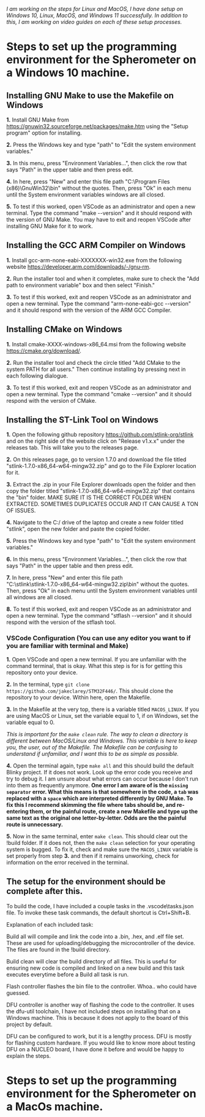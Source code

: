 *I am working on the steps for Linux and MacOS, I have done setup on Windows 10, Linux, MacOS,
and Windows 11 successfully. In addition to this, I am working on video guides on each of these
setup processes.*


# Steps to set up the programming environment for the Spherometer on a Windows 10 machine.

## Installing GNU Make to use the Makefile on Windows

**1.** Install GNU Make from https://gnuwin32.sourceforge.net/packages/make.htm using the 
"Setup program" option for installing.

**2.** Press the Windows key and type "path" to "Edit the system environment variables."

**3.** In this menu, press "Environment Variables...", then click the row that says "Path" in the upper 
table and then press edit. 

**4.** In here, press "New" and enter this file path "C:\Program Files (x86)\GnuWin32\bin" without the 
quotes. Then, press "Ok" in each menu until the System environment variables windows are all closed.

**5.** To test if this worked, open VSCode as an administrator and open a new terminal. Type the 
command "make --version" and it should respond with the version of GNU Make. You may have to exit 
and reopen VSCode after installing GNU Make for it to work.


## Installing the GCC ARM Compiler on Windows 

**1.** Install gcc-arm-none-eabi-XXXXXXX-win32.exe from the following website 
https://developer.arm.com/downloads/-/gnu-rm.

**2.** Run the installer tool and when it completes, make sure to check the 
"Add path to  environment variable" box and then select "Finish."

**3.** To test if this worked, exit and reopen VSCode as an administrator and open a new terminal. Type
the command "arm-none-eabi-gcc --version" and it should respond with the version of the ARM GCC 
Compiler.


## Installing CMake on Windows

**1.** Install cmake-XXXX-windows-x86_64.msi from the following website https://cmake.org/download/.

**2.** Run the installer tool and check the circle titled "Add CMake to the system PATH for all users." 
Then continue installing by pressing next in each following dialogue.

**3.** To test if this worked, exit and reopen VSCode as an administrator and open a new terminal. Type
the command "cmake --version" and it should respond with the version of CMake.


## Installing the ST-Link Tool on Windows

**1.** Open the following github repository https://github.com/stlink-org/stlink and on the right side 
of the website click on "Release v1.x.x" under the releases tab. This will take you to the releases
page.

**2.** On this releases page, go to version 1.7.0 and download the file titled 
"stlink-1.7.0-x86_64-w64-mingw32.zip" and go to the File Explorer location for it.

**3.** Extract the .zip in your File Explorer downloads open the folder and then copy the folder titled
"stlink-1.7.0-x86_64-w64-mingw32.zip" that contains the "bin" folder. MAKE SURE IT IS THE CORRECT 
FOLDER WHEN EXTRACTED. SOMETIMES DUPLICATES OCCUR AND IT CAN CAUSE A TON OF ISSUES.

**4.** Navigate to the C:/ drive of the laptop and create a new folder titled "stlink", open the new 
folder and paste the copied folder.

**5.** Press the Windows key and type "path" to "Edit the system environment variables."

**6.** In this menu, press "Environment Variables...", then click the row that says "Path" in the upper 
table and then press edit. 

**7.** In here, press "New" and enter this file path  
"C:\stlink\stlink-1.7.0-x86_64-w64-mingw32.zip\bin" without the quotes. Then, press "Ok" in each 
menu until the System environment variables until all windows are all closed.

**8.** To test if this worked, exit and reopen VSCode as an administrator and open a new terminal. Type
the command "stflash --version" and it should respond with the version of the stflash tool.

### VSCode Configuration (You can use any editor you want to if you are familiar with terminal and Make)

**1.** Open VSCode and open a new terminal. If you are unfamiliar with the command terminal, that is 
okay. What this step is for is for getting this repository onto your device.

**2.** In the terminal, type `git clone https://github.com/jakeclarey/STM32F446/`. This should clone the
repository to your device. Within here, open the Makefile.

**3.** In the Makefile at the very top, there is a variable titled `MACOS_LINUX`. If you are using 
MacOS or Linux, set the variable equal to 1, if on Windows, set the variable equal to 0. 

*This is important for the `make clean` rule. The way to clean a directory is different between 
MacOS/Linux and Windows. This variable is here to keep you, the user, out of the Makefile. The Makefile
can be confusing to understand if unfamiliar, and I want this to be as simple as possible.*

**4.** Open the terminal again, type `make all` and this should build the default Blinky project. If it
does not work. Look up the error code you receive and try to debug it. I am unsure about what errors can
occur because I don't run into them as frequently anymore. **One error I am aware of is the 
`missing separator` error. What this means is that somewhere in the code, a `tab` was replaced with a 
`space` which are interpreted differently by GNU Make. To fix this I recommend skimming the file where
tabs should be, and re-entering them, or the painful route, create a new Makefile and type up the same
text as the original one letter-by-letter. Odds are the the painful route is unnecessary.**

**5.** Now in the same terminal, enter `make clean`. This should clear out the !build folder. If it does
not, then the `make clean` selection for your operating system is bugged. To fix it, check and make sure
the `MACOS_LINUX` variable is set properly from step **3.** and then if it remains unworking, check for
information on the error received in the terminal.

## The setup for the environment should be complete after this. 

To build the code, I have included a couple tasks in the .vscode\tasks.json file. To invoke these 
task commands, the default shortcut is Ctrl+Shift+B. 

Explanation of each included task:

Build all will compile and link the code into a .bin, .hex, and .elf file set. These are used for 
uploading/debugging the microcontroller of the device. The files are found in the !build directory.

Build clean will clear the build directory of all files. This is useful for ensuring new code is 
compiled and linked on a new build and this task executes everytime before a Build all task is run.

Flash controller flashes the bin file to the controller. Whoa.. who could have guessed.

DFU controller is another way of flashing the code to the controller. It uses the dfu-util 
toolchain, I have not included steps on installing that on a Windows machine. This is because it 
does not apply to the board of this project by default.

DFU can be configured to work, but it is a lengthy process. DFU is mostly for flashing custom 
hardware. If you would like to know more about testing DFU on a NUCLEO board, I have done it before
and would be happy to explain the steps. 

# Steps to set up the programming environment for the Spherometer on a MacOs machine.

